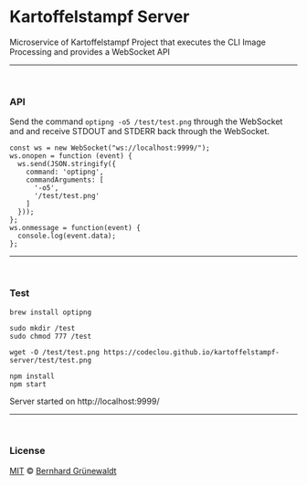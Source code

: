 # Kartoffelstampf Server

Microservice of Kartoffelstampf Project that executes the CLI Image Processing and provides a WebSocket API


-----

&nbsp;

### API

Send the command `optipng -o5 /test/test.png` through the WebSocket
and and receive STDOUT and STDERR back through the WebSocket.

```
const ws = new WebSocket("ws://localhost:9999/");
ws.onopen = function (event) {
  ws.send(JSON.stringify({
    command: 'optipng',
    commandArguments: [
      '-o5',
      '/test/test.png'
    ]
  }));
};
ws.onmessage = function(event) {
  console.log(event.data);
};
```
-----

&nbsp;


### Test

```
brew install optipng

sudo mkdir /test
sudo chmod 777 /test

wget -O /test/test.png https://codeclou.github.io/kartoffelstampf-server/test/test.png

npm install
npm start
```

Server started on http://localhost:9999/

-----

&nbsp;

### License

[MIT](./LICENSE) © [Bernhard Grünewaldt](https://github.com/clouless)
